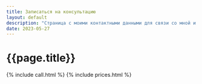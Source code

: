 ```yaml
---
title: Записаться на консультацию
layout: default
description: "Страница с моими контактными данными для связи со мной и записи на консультацию"
date: 2023-05-27
---
```


<div class="container pb-6 pt-6 pt-md-10 pb-md-10">
    <div class="row justify-content-start">
        <div class="col-12 col-md-8">
            <div >
                <h1 class="title">{{page.title}}</h1>
                {% include call.html %}
                {% include prices.html %}
            </div>
        </div>
    </div>
</div>

